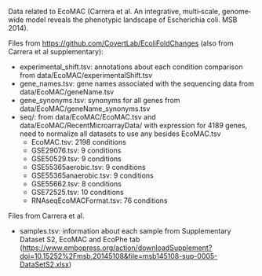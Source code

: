 Data related to EcoMAC (Carrera et al. An integrative, multi‐scale, genome‐wide model reveals the phenotypic landscape of Escherichia coli. MSB 2014).

Files from https://github.com/CovertLab/EcoliFoldChanges (also from Carrera et al supplementary):
- experimental_shift.tsv: annotations about each condition comparison from data/EcoMAC/experimentalShift.tsv
- gene_names.tsv: gene names associated with the sequencing data from data/EcoMAC/geneName.tsv
- gene_synonyms.tsv: synonyms for all genes from data/EcoMAC/geneName_synonyms.tsv
- seq/: from data/EcoMAC/EcoMAC.tsv and data/EcoMAC/RecentMicroarrayData/ with expression for 4189 genes, need to normalize all datasets to use any besides EcoMAC.tsv
    - EcoMAC.tsv: 2198 conditions
    - GSE29076.tsv: 9 conditions
    - GSE50529.tsv: 9 conditions
    - GSE55365aerobic.tsv: 9 conditions
    - GSE55365anaerobic.tsv: 9 conditions
    - GSE55662.tsv: 8 conditions
    - GSE72525.tsv: 10 conditions
    - RNAseqEcoMACFormat.tsv: 76 conditions

Files from Carrera et al.
- samples.tsv: information about each sample from Supplementary Dataset S2, EcoMAC and EcoPhe tab (https://www.embopress.org/action/downloadSupplement?doi=10.15252%2Fmsb.20145108&file=msb145108-sup-0005-DataSetS2.xlsx)
